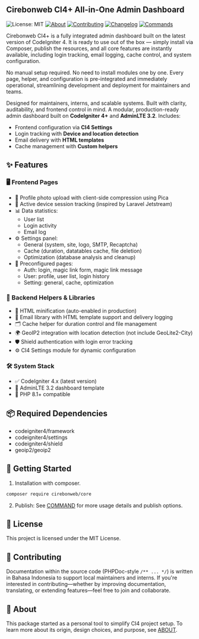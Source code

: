## Cirebonweb CI4+ All-in-One Admin Dashboard

![License: MIT](https://img.shields.io/badge/License-MIT-green.svg)
[![About](https://img.shields.io/badge/About-Project%20Story-blue)](ABOUT.md)
[![Contributing](https://img.shields.io/badge/Contributing-Guide-orange)](CONTRIBUTING.md)
[![Changelog](https://img.shields.io/badge/Changelog-Version%20History-yellow)](CHANGELOG.md)
[![Commands](https://img.shields.io/badge/Commands-Publish%20Options-purple)](COMMAND.md)

Cirebonweb CI4+ is a fully integrated admin dashboard built on the latest version of CodeIgniter 4. It is ready to use out of the box — simply install via Composer, publish the resources, and all core features are instantly available, including login tracking, email logging, cache control, and system configuration.

No manual setup required. No need to install modules one by one. Every page, helper, and configuration is pre-integrated and immediately operational, streamlining development and deployment for maintainers and teams.

Designed for maintainers, interns, and scalable systems. Built with clarity, auditability, and frontend control in mind.
A modular, production-ready admin dashboard built on **CodeIgniter 4+** and **AdminLTE 3.2**. Includes:

- Frontend configuration via **CI4 Settings**
- Login tracking with **Device and location detection**
- Email delivery with **HTML templates**
- Cache management with **Custom helpers**

## ✨ Features

### 🖥️ Frontend Pages
- 📸 Profile photo upload with client-side compression using Pica
- 🔐 Active device session tracking (inspired by Laravel Jetstream)
- 📊 Data statistics:
  - User list
  - Login activity
  - Email log
- ⚙️ Settings panel:
  - General (system, site, logo, SMTP, Recaptcha)
  - Cache (duration, datatables cache, file deletion)
  - Optimization (database analysis and cleanup)
- 📄 Preconfigured pages:
  - Auth: login, magic link form, magic link message
  - User: profile, user list, login history
  - Setting: general, cache, optimization

### 🧩 Backend Helpers & Libraries
- 🧪 HTML minification (auto-enabled in production)
- 📧 Email library with HTML template support and delivery logging
- 🗂️ Cache helper for duration control and file management
- 🌍 GeoIP2 integration with location detection (not include GeoLite2-City)
- 🛡️ Shield authentication with login error tracking
- ⚙️ CI4 Settings module for dynamic configuration

### 🛠️ System Stack
- ✅ CodeIgniter 4.x (latest version)
- 🎨 AdminLTE 3.2 dashboard template
- 🐘 PHP 8.1+ compatible

## 📦 Required Dependencies

- codeigniter4/framework
- codeigniter4/settings
- codeigniter4/shield
- geoip2/geoip2

## 🚀 Getting Started

1. Installation with composer.
```bash
composer require cirebonweb/core
```

2. Publish:
See [COMMAND](COMMAND.md) for more usage details and publish options.

## 📄 License
This project is licensed under the MIT License.

## 🤝 Contributing
Documentation within the source code (PHPDoc-style `/** ... */`) is written in Bahasa Indonesia to support local maintainers and interns. If you're interested in contributing—whether by improving documentation, translating, or extending features—feel free to join and collaborate.

## 📘 About
This package started as a personal tool to simplify CI4 project setup. To learn more about its origin, design choices, and purpose, see [ABOUT](ABOUT.md).
